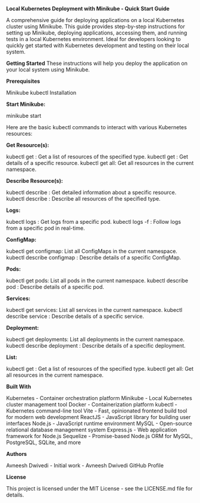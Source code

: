 **Local Kubernetes Deployment with Minikube - Quick Start Guide**

A comprehensive guide for deploying applications on a local Kubernetes cluster using Minikube. This guide provides step-by-step instructions for setting up Minikube, deploying applications, accessing them, and running tests in a local Kubernetes environment. Ideal for developers looking to quickly get started with Kubernetes development and testing on their local system.

**Getting Started**
These instructions will help you deploy the application on your local system using Minikube.

**Prerequisites**

Minikube
kubectl
Installation

**Start Minikube:**

minikube start

Here are the basic kubectl commands to interact with various Kubernetes resources:

**Get Resource(s):**

kubectl get <resource>: Get a list of resources of the specified type.
kubectl get <resource> <resource-name>: Get details of a specific resource.
kubectl get all: Get all resources in the current namespace.

**Describe Resource(s):**

kubectl describe <resource> <resource-name>: Get detailed information about a specific resource.
kubectl describe <resource>: Describe all resources of the specified type.

**Logs:**

kubectl logs <pod-name>: Get logs from a specific pod.
kubectl logs -f <pod-name>: Follow logs from a specific pod in real-time.

**ConfigMap:**

kubectl get configmap: List all ConfigMaps in the current namespace.
kubectl describe configmap <configmap-name>: Describe details of a specific ConfigMap.

**Pods:**

kubectl get pods: List all pods in the current namespace.
kubectl describe pod <pod-name>: Describe details of a specific pod.

**Services:**

kubectl get services: List all services in the current namespace.
kubectl describe service <service-name>: Describe details of a specific service.

**Deployment:**

kubectl get deployments: List all deployments in the current namespace.
kubectl describe deployment <deployment-name>: Describe details of a specific deployment.

**List:**

kubectl get <resource>: Get a list of resources of the specified type.
kubectl get all: Get all resources in the current namespace.

**Built With**

Kubernetes - Container orchestration platform
Minikube - Local Kubernetes cluster management tool
Docker - Containerization platform
kubectl - Kubernetes command-line tool
Vite - Fast, opinionated frontend build tool for modern web development
ReactJS - JavaScript library for building user interfaces
Node.js - JavaScript runtime environment
MySQL - Open-source relational database management system
Express.js - Web application framework for Node.js
Sequelize - Promise-based Node.js ORM for MySQL, PostgreSQL, SQLite, and more

**Authors**

Avneesh Dwivedi - Initial work - Avneesh Dwivedi GitHub Profile

**License**

This project is licensed under the MIT License - see the LICENSE.md file for details.
